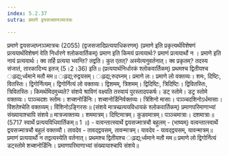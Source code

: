 ```yaml
---
index: 5.2.37
sutra: प्रमाणे द्वयसज्दघ्नञ्मात्रचः

---
```

 प्रमाणे द्वयसज्दघ्नञ्ञ्मात्रचः (2055) (द्वजसजादिप्रत्ययाधिकरणम्) (प्रमाणे इति प्रकृत्यर्थविशेषणं प्रत्ययार्थविशेषणं वेति निर्धारणे श्लोकवार्तिकम्) प्रमाण इति किमयं प्रत्ययार्थः? प्रमाणं प्रत्ययार्थो न । प्रमाणे इति नायं प्रत्ययार्थः। क्व तर्हि प्रत्यया भवन्ति? तद्वति। कुत एतत्? अस्येत्यनुवर्तनात्। क्व प्रकृतम्? तदस्य संजातं, तारकादिभ्य इतज् (5।2।36) इति॥ (प्रत्ययार्थनिर्धारकं श्लोकवार्तिकम्) प्रथमश्च द्वितीयश्च ःढ़द्य;र्ध्वमाने मतौ मम॥ ःढ़द्य;रुद्वयसम्। ःढ़द्य;रुदघ्नम्। प्रमाणे लः। प्रमाणे लो वक्तव्यः। शमः, दिष्टिः, वितस्तिः। द्विगोर्नित्यम्। द्विगोर्नित्यं लो वक्तव्यः। द्विशमम्, त्रिशमम्। द्विदिष्टिः, त्रिदिष्टिः। द्विवितस्तिः, त्रिवितस्तिः। किमर्थमिदमुच्यते? संशये श्राविणं वक्ष्यति तस्यायं पुरस्तादपकर्षः। डट् स्तोमे। डट्र स्तोमे वक्तव्यः। पञ्ञ्चदशः स्तोमः। शच्शनोर्डिनिः। शच्शनोर्डिनिर्वक्तव्यः। त्रिंशिनो मासाः। पञ्ञ्चदशिनोऽर्धमासाः। विंशतेश्चेति वक्तव्यम्। विंशिनोऽङि्गरसः॥ (संशये मात्रच्प्रत्ययविधायकं श्लोकवार्तिकम्) प्रमाणपरिमाणाभ्यां संख्यायाश्चापि संशये॥ मात्रज्वक्तव्यः। शममात्रम्। दिष्टिमात्रम्। कुडवमात्रम्। पञ्ञ्चमात्राः। दशमात्राः॥ (5717 स्वार्थे प्रत्ययविधिवार्तिकम्॥ 1 ॥) - वत्वन्तात्स्वार्थे द्वयसज्मात्रचौ बहुलम् - (भाष्यम्) वत्वन्तात्स्वार्थे द्वयसज्मात्रचौ बहुलं वक्तव्यौ। तावदेव - तावद्द्वयसम्, तावन्मात्रम्। यावदेव - यावद्द्वयसम्, यावन्मात्रम्॥ प्रमाणं प्रत्ययार्थो न तद्वत्यस्येति वर्तनात्। प्रथमश्च द्वितीयश्च ःढ़द्य;र्ध्वमाने मतौ मम॥ प्रमाणे लो द्विगोर्नित्यं डट्स्तोमे शच्शनोर्डिनिः। प्रमाणपरिमाणाभ्यां संख्यायाश्चापि संशये॥ 